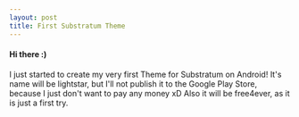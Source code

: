 ```yaml
---
layout: post
title: First Substratum Theme
---
```


#### Hi there :)
I just started to create my very first Theme for Substratum on Android!
It's name will be lightstar, but I'll not publish it to the Google Play Store,
because I just don't want to pay any money xD
Also it will be free4ever, as it is just a first try.

